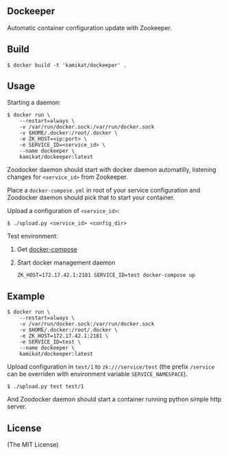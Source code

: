 Dockeeper
---------

Automatic container configuration update with Zookeeper.

Build
-----

    $ docker build -t 'kamikat/dockeeper' .

Usage
-----

Starting a daemon:

    $ docker run \
        --restart=always \
        -v /var/run/docker.sock:/var/run/docker.sock
        -v $HOME/.docker:/root/.docker \
        -e ZK_HOST=<ip:port> \
        -e SERVICE_ID=<service_id> \
        --name dockeeper \
        kamikat/dockeeper:latest

Zoodocker daemon should start with docker daemon automatilly, listening changes for `<service_id>` from Zookeeper.

Place a `docker-compose.yml` in root of your service configuration
and Zoodocker daemon should pick that to start your container.

Upload a configuration of `<service_id>`:

    $ ./upload.py <service_id> <config_dir>

Test environment:

1. Get [docker-compose](https://docs.docker.com/compose/install/)
2. Start docker management daemon

    `ZK_HOST=172.17.42.1:2181 SERVICE_ID=test docker-compose up`

Example
-------

    $ docker run \
        --restart=always \
        -v /var/run/docker.sock:/var/run/docker.sock
        -v $HOME/.docker:/root/.docker \
        -e ZK_HOST=172.17.42.1:2181 \
        -e SERVICE_ID=test \
        --name dockeeper \
        kamikat/dockeeper:latest

Upload configuration in `test/1` to `zk:///service/test`
(the prefix `/service` can be overriden with environment variable `SERVICE_NAMESPACE`).

    $ ./upload.py test test/1

And Zoodocker daemon should start a container running python simple http server.

License
-------

(The MIT License)

